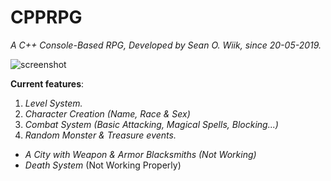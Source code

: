 # CPPRPG

<i>A C++ Console-Based RPG, Developed by Sean O. Wiik, since 20-05-2019.</i>


![screenshot](https://i.imgur.com/rAQWDy6.png)




<b>Current features</b>:
  1. <i>Level System.</i>
  2. <i>Character Creation (Name, Race & Sex)</i>
  3. <i>Combat System (Basic Attacking, Magical Spells, Blocking...)</i>
  4. <i>Random Monster & Treasure events.</i>
  
  + <i>A City with Weapon & Armor Blacksmiths (Not Working)</i>
  + <i>Death System</i> (Not Working Properly)</i>
  
